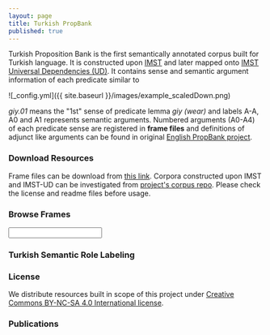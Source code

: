 ```yaml
---
layout: page
title: Turkish PropBank
published: true
---
```

<script type="text/javascript" src="{{ site.baseurl }}/js/jquery-1.9.1.min.js"></script>
<script type="text/javascript" src="{{ site.baseurl }}/js/jquery.autocomplete.min.js"></script>
<script type="text/javascript" src="{{ site.baseurl }}/js/verb-autocomplete.js"></script>

Turkish Proposition Bank is the first semantically annotated corpus built for Turkish language. It is constructed upon [IMST](http://tools.nlp.itu.edu.tr/Datasets) and later mapped onto [IMST Universal Dependencies (UD)](http://universaldependencies.org/#tr). It contains sense and semantic argument information of each predicate similar to

![_config.yml]({{ site.baseurl }}/images/example_scaledDown.png)

_giy.01_ means the "1st" sense of predicate lemma _giy (wear)_ and labels A-A, A0 and A1 represents semantic arguments. Numbered arguments (A0-A4) of each predicate sense are registered in **frame files** and definitions of adjunct like arguments can be found in original [English PropBank project](http://propbank.github.io/).

### Download Resources

Frame files can be download from [this link](https://github.com/turkishpropbank/turkishpropbank.github.io/tree/master/frames). Corpora constructed upon IMST and IMST-UD can be investigated from [project's corpus repo](https://github.com/turkishpropbank/turkishpropbank.github.io/tree/master/corpus). Please check the license and readme files before usage.

### Browse Frames

<div id="searchfield">					
<form><input type="text" name="verb" class="biginput" id="autocomplete"></form>
</div>
<p id="outputcontent"> </p>


### Turkish Semantic Role Labeling


### License

We distribute resources built in scope of this project under [Creative Commons BY-NC-SA 4.0 International license](https://creativecommons.org/licenses/by-nc-sa/4.0/). 



### Publications
